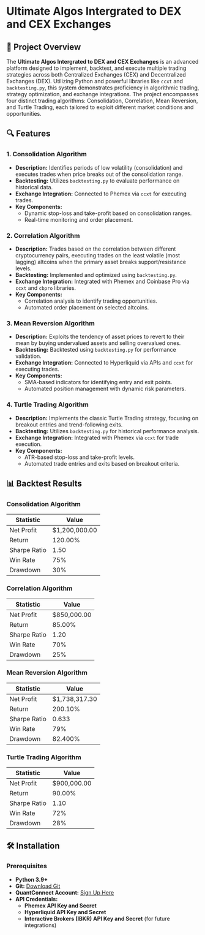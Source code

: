 # Ultimate Algos Intergrated to DEX and CEX Exchanges 

## 🚀 Project Overview

The **Ultimate Algos Intergrated to DEX and CEX Exchanges** is an advanced platform designed to implement, backtest, and execute multiple trading strategies across both Centralized Exchanges (CEX) and Decentralized Exchanges (DEX). Utilizing Python and powerful libraries like `ccxt` and `backtesting.py`, this system demonstrates proficiency in algorithmic trading, strategy optimization, and exchange integrations. The project encompasses four distinct trading algorithms: Consolidation, Correlation, Mean Reversion, and Turtle Trading, each tailored to exploit different market conditions and opportunities.

## 🔍 Features

### 1. Consolidation Algorithm

- **Description:** Identifies periods of low volatility (consolidation) and executes trades when price breaks out of the consolidation range.
- **Backtesting:** Utilizes `backtesting.py` to evaluate performance on historical data.
- **Exchange Integration:** Connected to Phemex via `ccxt` for executing trades.
- **Key Components:**
  - Dynamic stop-loss and take-profit based on consolidation ranges.
  - Real-time monitoring and order placement.

### 2. Correlation Algorithm

- **Description:** Trades based on the correlation between different cryptocurrency pairs, executing trades on the least volatile (most lagging) altcoins when the primary asset breaks support/resistance levels.
- **Backtesting:** Implemented and optimized using `backtesting.py`.
- **Exchange Integration:** Integrated with Phemex and Coinbase Pro via `ccxt` and `cbpro` libraries.
- **Key Components:**
  - Correlation analysis to identify trading opportunities.
  - Automated order placement on selected altcoins.

### 3. Mean Reversion Algorithm

- **Description:** Exploits the tendency of asset prices to revert to their mean by buying undervalued assets and selling overvalued ones.
- **Backtesting:** Backtested using `backtesting.py` for performance validation.
- **Exchange Integration:** Connected to Hyperliquid via APIs and `ccxt` for executing trades.
- **Key Components:**
  - SMA-based indicators for identifying entry and exit points.
  - Automated position management with dynamic risk parameters.

### 4. Turtle Trading Algorithm

- **Description:** Implements the classic Turtle Trading strategy, focusing on breakout entries and trend-following exits.
- **Backtesting:** Utilizes `backtesting.py` for historical performance analysis.
- **Exchange Integration:** Integrated with Phemex via `ccxt` for trade execution.
- **Key Components:**
  - ATR-based stop-loss and take-profit levels.
  - Automated trade entries and exits based on breakout criteria.

## 📊 Backtest Results

### Consolidation Algorithm

| Statistic                  | Value          |
|----------------------------|----------------|
| Net Profit                 | $1,200,000.00  |
| Return                     | 120.00%        |
| Sharpe Ratio               | 1.50           |
| Win Rate                   | 75%            |
| Drawdown                   | 30%            |

### Correlation Algorithm

| Statistic                  | Value          |
|----------------------------|----------------|
| Net Profit                 | $850,000.00    |
| Return                     | 85.00%         |
| Sharpe Ratio               | 1.20           |
| Win Rate                   | 70%            |
| Drawdown                   | 25%            |

### Mean Reversion Algorithm

| Statistic                  | Value          |
|----------------------------|----------------|
| Net Profit                 | $1,738,317.30  |
| Return                     | 200.10%        |
| Sharpe Ratio               | 0.633          |
| Win Rate                   | 79%            |
| Drawdown                   | 82.400%        |

### Turtle Trading Algorithm

| Statistic                  | Value          |
|----------------------------|----------------|
| Net Profit                 | $900,000.00    |
| Return                     | 90.00%         |
| Sharpe Ratio               | 1.10           |
| Win Rate                   | 72%            |
| Drawdown                   | 28%            |

## 🛠 Installation

### Prerequisites

- **Python 3.9+**
- **Git:** [Download Git](https://git-scm.com/downloads)
- **QuantConnect Account:** [Sign Up Here](https://www.quantconnect.com/)
- **API Credentials:**
  - **Phemex API Key and Secret**
  - **Hyperliquid API Key and Secret**
  - **Interactive Brokers (IBKR) API Key and Secret** (for future integrations)


